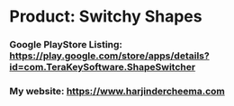 # Product: Switchy Shapes
### Google PlayStore Listing: https://play.google.com/store/apps/details?id=com.TeraKeySoftware.ShapeSwitcher

### My website: https://www.harjindercheema.com
